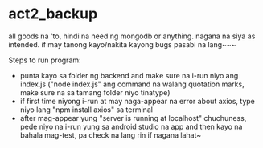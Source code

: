 # act2_backup

all goods na 'to, hindi na need ng mongodb or anything. nagana na siya as intended. if may tanong kayo/nakita kayong bugs pasabi na lang~~~

Steps to run program:
  - punta kayo sa folder ng backend and make sure na i-run niyo ang index.js ("node index.js" ang command na walang quotation marks, make sure na sa tamang folder niyo tinatype)
  - if first time niyong i-run at may naga-appear na error about axios, type niyo lang "npm install axios" sa terminal
  - after mag-appear yung "server is running at localhost" chuchuness, pede niyo na i-run yung sa android studio na app and then kayo na bahala mag-test, pa check na lang rin if nagana lahat~
